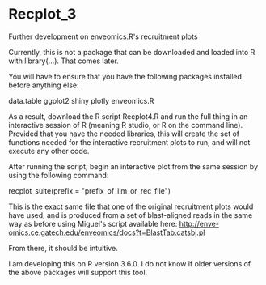 # Recplot_3
Further development on enveomics.R's recruitment plots

Currently, this is not a package that can be downloaded and loaded into R with library(...). That comes later.

You will have to ensure that you have the following packages installed before anything else:

data.table
ggplot2
shiny
plotly
enveomics.R

As a result, download the R script Recplot4.R and run the full thing in an interactive session of R (meaning R studio, or R on the command line). Provided that you have the needed libraries, this will create the set of functions needed for the interactive recruitment plots to run, and will not execute any other code.

After running the script, begin an interactive plot from the same session by using the following command:

recplot_suite(prefix = "prefix_of_lim_or_rec_file")

This is the exact same file that one of the original recruitment plots would have used, and is produced from a set of blast-aligned reads in the same way as before using Miguel's script available here: http://enve-omics.ce.gatech.edu/enveomics/docs?t=BlastTab.catsbj.pl

From there, it should be intuitive.

I am developing this on R version 3.6.0. I do not know if older versions of the above packages will support this tool.
